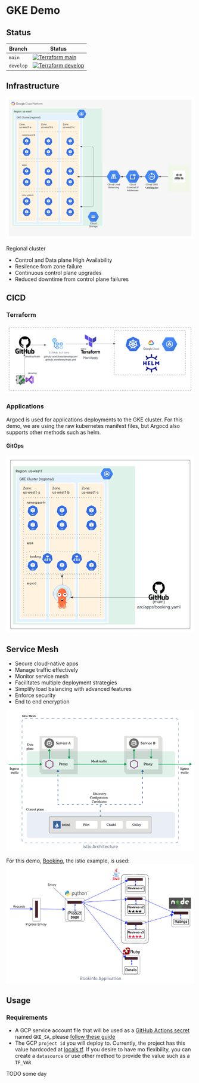 # GKE Demo

## Status
| Branch  | Status  |
|---|---|
| `main`   | [![Terraform main](https://github.com/jvidalg/arc/workflows/Terraform%20main/badge.svg?branch=main)](https://github.com/jvidalg/arc/actions/workflows/main.yml)  |
| `develop`  | [![Terraform develop](https://github.com/jvidalg/arc/workflows/Terraform%20develop/badge.svg?branch=develop)](https://github.com/jvidalg/arc/actions/workflows/develop.yml)  |

## Infrastructure

![gke layout](./.media/GKEGCPKubernetesGKE.png)

Regional cluster

- Control and Data plane High Availability
- Resilence from zone failure
- Continuous control plane upgrades
- Reduced downtime from control plane failures

## CICD

### Terraform

![cicd](./.media/workflow.png)

### Applications

Argocd is used for applications deployments to the GKE cluster. For this demo, we are using the raw kubernetes manifest files, but Argocd also supports other methods such as helm.

#### GitOps

![argo](./.media/Argo.png)

## Service Mesh

- Secure cloud-native apps
- Manage traffic effectively
- Monitor service mesh
- Facilitates multiple deployment strategies
- Simplify load balancing with advanced features
- Enforce security
- End to end encryption

![istio arch](./.media/service-mesh.png)

For this demo, [Booking](https://istio.io/latest/docs/examples/bookinfo/), the istio example, is used:
![booking](./.media/Booking.png)

## Usage

### Requirements

- A GCP service account file that will be used as a [GitHub Actions secret](https://docs.github.com/en/enterprise-server@3.4/actions/security-guides/encrypted-secrets) named `GKE_SA`, please [follow these guide](https://cloud.google.com/iam/docs/creating-managing-service-account-keys)
- The GCP `project id` you will deploy to. Currently, the project has this value hardcoded at [locals.tf](./infrastructure/env/dev/locals.tf). If you desire to have mo flexibility, you can create a `datasource` or use other method to provide the value such as a `TF_VAR`


TODO some day
